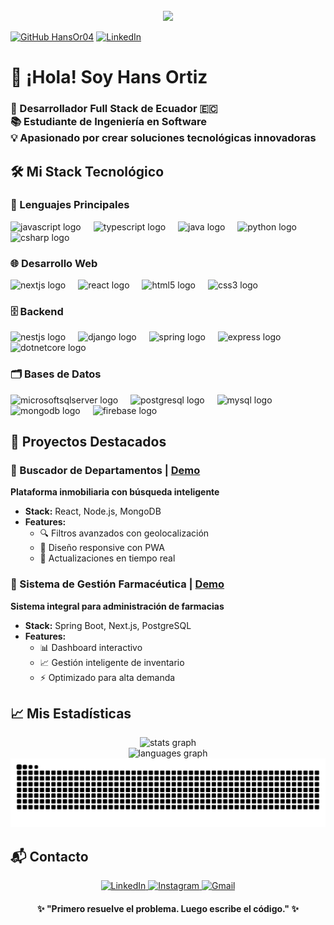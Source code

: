 <br clear="both">

<div align="center">
  <img height="170" src="https://i.imgur.com/glJwGRg.png"  />
</div>

[![GitHub HansOr04](https://img.shields.io/github/followers/HansOr04?logo=github&style=for-the-badge&color=181717&labelColor=0D1117)](https://github.com/HansOr04)
[![LinkedIn](https://img.shields.io/badge/-Hans_Ortiz-0077B5?style=for-the-badge&logo=linkedin&logoColor=white)](https://www.linkedin.com/in/hans-ortiz)

<h1 align="left">👋 ¡Hola! Soy Hans Ortiz</h1>

<h3 align="left">🚀 Desarrollador Full Stack de Ecuador 🇪🇨<br>📚 Estudiante de Ingeniería en Software<br>💡 Apasionado por crear soluciones tecnológicas innovadoras</h3>

## 🛠️ Mi Stack Tecnológico

### 🔧 Lenguajes Principales

<div align="left">
  <img src="https://cdn.jsdelivr.net/gh/devicons/devicon/icons/javascript/javascript-original.svg" height="40" alt="javascript logo"  />
  <img width="12" />
  <img src="https://cdn.jsdelivr.net/gh/devicons/devicon/icons/typescript/typescript-original.svg" height="40" alt="typescript logo"  />
  <img width="12" />
  <img src="https://cdn.jsdelivr.net/gh/devicons/devicon/icons/java/java-original.svg" height="40" alt="java logo"  />
  <img width="12" />
  <img src="https://cdn.jsdelivr.net/gh/devicons/devicon/icons/python/python-original.svg" height="40" alt="python logo"  />
  <img width="12" />
  <img src="https://cdn.jsdelivr.net/gh/devicons/devicon/icons/csharp/csharp-original.svg" height="40" alt="csharp logo"  />
</div>

### 🌐 Desarrollo Web

<div align="left">
  <img src="https://cdn.jsdelivr.net/gh/devicons/devicon/icons/nextjs/nextjs-original.svg" height="40" alt="nextjs logo"  />
  <img width="12" />
  <img src="https://cdn.jsdelivr.net/gh/devicons/devicon/icons/react/react-original.svg" height="40" alt="react logo"  />
  <img width="12" />
  <img src="https://cdn.jsdelivr.net/gh/devicons/devicon/icons/html5/html5-original.svg" height="40" alt="html5 logo"  />
  <img width="12" />
  <img src="https://cdn.jsdelivr.net/gh/devicons/devicon/icons/css3/css3-original.svg" height="40" alt="css3 logo"  />
</div>

### 🗄️ Backend

<div align="left">
  <img src="https://cdn.jsdelivr.net/gh/devicons/devicon/icons/nestjs/nestjs-original.svg" height="40" alt="nestjs logo"  />
  <img width="12" />
  <img src="https://cdn.jsdelivr.net/gh/devicons/devicon/icons/django/django-plain.svg" height="40" alt="django logo"  />
  <img width="12" />
  <img src="https://cdn.jsdelivr.net/gh/devicons/devicon/icons/spring/spring-original.svg" height="40" alt="spring logo"  />
  <img width="12" />
  <img src="https://cdn.jsdelivr.net/gh/devicons/devicon/icons/express/express-original.svg" height="40" alt="express logo"  />
  <img width="12" />
  <img src="https://cdn.jsdelivr.net/gh/devicons/devicon/icons/dotnetcore/dotnetcore-original.svg" height="40" alt="dotnetcore logo"  />
</div>

### 🗂️ Bases de Datos

<div align="left">
  <img src="https://cdn.jsdelivr.net/gh/devicons/devicon/icons/microsoftsqlserver/microsoftsqlserver-plain.svg" height="40" alt="microsoftsqlserver logo"  />
  <img width="12" />
  <img src="https://cdn.jsdelivr.net/gh/devicons/devicon/icons/postgresql/postgresql-original.svg" height="40" alt="postgresql logo"  />
  <img width="12" />
  <img src="https://cdn.jsdelivr.net/gh/devicons/devicon/icons/mysql/mysql-original.svg" height="40" alt="mysql logo"  />
  <img width="12" />
  <img src="https://cdn.jsdelivr.net/gh/devicons/devicon/icons/mongodb/mongodb-original.svg" height="40" alt="mongodb logo"  />
  <img width="12" />
  <img src="https://cdn.jsdelivr.net/gh/devicons/devicon/icons/firebase/firebase-plain.svg" height="40" alt="firebase logo"  />
</div>

## 🚀 Proyectos Destacados

### 🏡 Buscador de Departamentos | [Demo](https://proyecto-department.vercel.app)

**Plataforma inmobiliaria con búsqueda inteligente**

- **Stack:** React, Node.js, MongoDB
- **Features:**
  - 🔍 Filtros avanzados con geolocalización
  - 📱 Diseño responsive con PWA
  - 🔄 Actualizaciones en tiempo real

### 💊 Sistema de Gestión Farmacéutica | [Demo](https://proyecto-department.vercel.app)

**Sistema integral para administración de farmacias**

- **Stack:** Spring Boot, Next.js, PostgreSQL
- **Features:**
  - 📊 Dashboard interactivo
  - 📈 Gestión inteligente de inventario
  - ⚡ Optimizado para alta demanda

## 📈 Mis Estadísticas

<div align="center">
  <img src="https://github-readme-stats.vercel.app/api?username=HansOr04&hide_title=false&hide_rank=false&show_icons=true&include_all_commits=true&count_private=true&disable_animations=false&theme=tokyonight&locale=es&hide_border=false&order=1" height="200" alt="stats graph" />
  <br>
  <img src="https://github-readme-stats.vercel.app/api/top-langs?username=HansOr04&locale=es&hide_title=false&layout=compact&card_width=320&langs_count=5&theme=tokyonight&hide_border=false&order=2" height="177" alt="languages graph"  />
</div>

<div align="center">
  <img src="https://raw.githubusercontent.com/HansOr04/HansOr04/output/snake.svg" alt="Snake animation" />
</div>

## 📬 Contacto

<div align="center">
  <a href="https://www.linkedin.com/in/hans-ortiz">
    <img src="https://img.shields.io/badge/-LinkedIn-0077B5?style=for-the-badge&logo=linkedin&logoColor=white" alt="LinkedIn" />
  </a>
  <a href="https://www.instagram.com/hans_ortiz">
    <img src="https://img.shields.io/badge/-Instagram-E4405F?style=for-the-badge&logo=instagram&logoColor=white" alt="Instagram" />
  </a>
  <a href="mailto:hansalazar04@gmail.com">
    <img src="https://img.shields.io/badge/-Gmail-D14836?style=for-the-badge&logo=gmail&logoColor=white" alt="Gmail" />
  </a>
</div>

<div align="center">
  <h4>✨ "Primero resuelve el problema. Luego escribe el código." ✨</h4>
</div>
